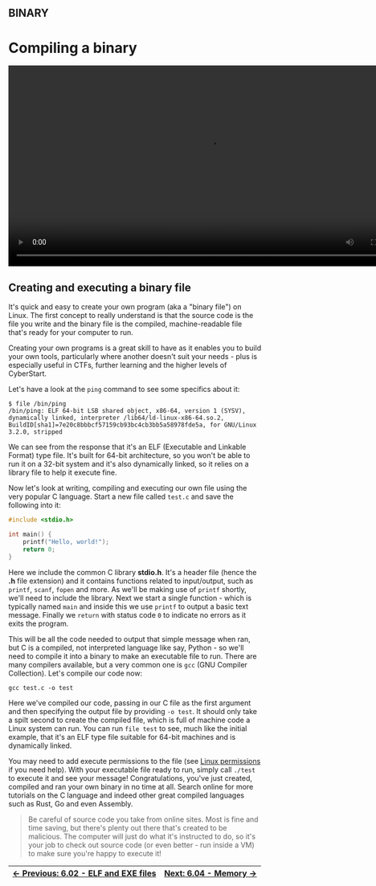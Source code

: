 ## BINARY

# Compiling a binary

<div align="center">
 <video src="https://github.com/alphyos/CyberStart-2023/assets/108233076/ab7dec81-bf39-4e77-8bb2-96115c3ef7da" width="800" />
</div>

## Creating and executing a binary file

It's quick and easy to create your own program (aka a "binary file")
on Linux. The first concept to really understand is that the source code
 is the file you write and the binary file is the compiled,
machine-readable file that's ready for your computer to run.

Creating your own programs is a great skill to have as it enables you
 to build your own tools, particularly where another doesn't suit your
needs - plus is especially useful in CTFs, further learning and the
higher levels of CyberStart.

Let's have a look at the `ping` command to see some specifics about it:

```console
$ file /bin/ping
/bin/ping: ELF 64-bit LSB shared object, x86-64, version 1 (SYSV), dynamically linked, interpreter /lib64/ld-linux-x86-64.so.2, BuildID[sha1]=7e20c8bbbcf57159cb93bc4cb3bb5a58978fde5a, for GNU/Linux 3.2.0, stripped
```

We can see from the response that it's an ELF (Executable and
Linkable Format) type file. It's built for 64-bit architecture, so you
won't be able to run it on a 32-bit system and it's also dynamically
linked, so it relies on a library file to help it execute fine.

Now let's look at writing, compiling and executing our own file using the very popular C language. Start a new file called `test.c` and save the following into it:

```c
#include <stdio.h>

int main() {
    printf("Hello, world!");
    return 0;
}
```

Here we include the common C library **stdio.h**. It's a header file (hence the **.h** file extension) and it contains functions related to input/output, such as `printf`, `scanf`, `fopen` and more. As we'll be making use of `printf` shortly, we'll need to include the library. Next we start a single function - which is typically named `main` and inside this we use `printf` to output a basic text message. Finally we `return` with status code `0` to indicate no errors as it exits the program.

This will be all the code needed to output that simple message when
ran, but C is a compiled, not interpreted language like say, Python - so
 we'll need to compile it into a binary to make an executable file to
run. There are many compilers available, but a very common one is `gcc` (GNU Compiler Collection). Let's compile our code now:

```console
gcc test.c -o test
```

Here we've compiled our code, passing in our C file as the first argument and then specifying the output file by providing `-o test`.
 It should only take a spilt second to create the compiled file, which
is full of machine code a Linux system can run. You can run `file test` to see, much like the initial example, that it's an ELF type file suitable for 64-bit machines and is dynamically linked.

You may need to add execute permissions to the file (see [Linux permissions](LinuxPermissions4.7.md) if you need help). With your executable file ready to run, simply call `./test`
 to execute it and see your message! Congratulations, you've just
created, compiled and ran your own binary in no time at all. Search
online for more tutorials on the C language and indeed other great
compiled languages such as Rust, Go and even Assembly.

> Be careful of source code you take from online sites. Most is fine
> and time saving, but there's plenty out there that's created to be
> malicious. The computer will just do what it's instructed to do, so it's
> your job to check out source code (or even better - run inside a VM) to
> make sure you're happy to execute it!

<div align="center">

[← Previous: 6.02 - ELF and EXE files](ElfAndExeFiles6.2.md) | [Next: 6.04 - Memory →](Memory6.4.md)
:-|-:
